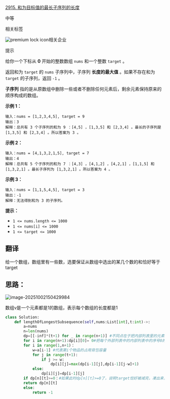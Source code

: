 [2915. 和为目标值的最长子序列的长度](https://leetcode.cn/problems/length-of-the-longest-subsequence-that-sums-to-target/)

中等



相关标签

![premium lock icon](https://static.leetcode.cn/cn-frontendx-assets/production/_next/static/images/lock-a6627e2c7fa0ce8bc117c109fb4e567d.svg)相关企业



提示



给你一个下标从 **0** 开始的整数数组 `nums` 和一个整数 `target` 。

返回和为 `target` 的 `nums` 子序列中，子序列 **长度的最大值** 。如果不存在和为 `target` 的子序列，返回 `-1` 。

**子序列** 指的是从原数组中删除一些或者不删除任何元素后，剩余元素保持原来的顺序构成的数组。

 

**示例 1：**

```
输入：nums = [1,2,3,4,5], target = 9
输出：3
解释：总共有 3 个子序列的和为 9 ：[4,5] ，[1,3,5] 和 [2,3,4] 。最长的子序列是 [1,3,5] 和 [2,3,4] 。所以答案为 3 。
```

**示例 2：**

```
输入：nums = [4,1,3,2,1,5], target = 7
输出：4
解释：总共有 5 个子序列的和为 7 ：[4,3] ，[4,1,2] ，[4,2,1] ，[1,1,5] 和 [1,3,2,1] 。最长子序列为 [1,3,2,1] 。所以答案为 4 。
```

**示例 3：**

```
输入：nums = [1,1,5,4,5], target = 3
输出：-1
解释：无法得到和为 3 的子序列。
```

 

**提示：**

- `1 <= nums.length <= 1000`
- `1 <= nums[i] <= 1000`
- `1 <= target <= 1000`



## 翻译

给一个数组，数组里有一些数，选要保证从数组中选出的某几个数的和恰好等于target



## 思路：

![image-20251002150429984](C:\Users\26705\AppData\Roaming\Typora\typora-user-images\image-20251002150429984.png)

数组v是一个元素都是1的数组，表示每个数组的长度都是1



```python
class Solution:
    def lengthOfLongestSubsequence(self,nums:List[int],t:int)->:
        a=nums
        n=len(nums)
        dp=[[-inf]*(t+1) for _ in range(n+1)] #不同点在于把内部列表里的元素都定义为一个负无穷大，代表不合法
        for i in range(n+1):dp[i][0]= 0#把每个外部列表中的内部列表中的序号0的元素的值定义为0，代表只有它合法。这个最重要
        for i in range(1,n+1)：
        	w=a[i-1] #代表第i个物品的占用背包容量
        	for j in range(t+1):
            	if j >= w:
                	dp[i][j]=max(dp[i-1][j],dp[i-1][j-w]+1)
            else:
                dp[i][j]=dp[i-1][j]
  		if dp[n][t]>=0：#如果此时dp[n][t]>=0了，说明target恰好被减完，凑出来，满足条件
        return dp[n][t]
    	else:
            return -1
```

